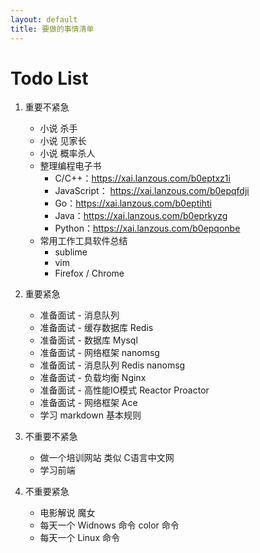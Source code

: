 ```yaml
---
layout: default
title: 要做的事情清单
---
```


# Todo List
1. 重要不紧急
	* 小说 杀手
	* 小说 见家长
	* 小说 概率杀人
	* 整理编程电子书
		- C/C++：https://xai.lanzous.com/b0eptxz1i
		- JavaScript： https://xai.lanzous.com/b0epqfdji
		- Go：https://xai.lanzous.com/b0eptihti
		- Java：https://xai.lanzous.com/b0eprkyzg
		- Python：https://xai.lanzous.com/b0epqonbe
	* 常用工作工具软件总结
		- sublime
		- vim
		- Firefox / Chrome

2. 重要紧急
	* 准备面试 - 消息队列
	* 准备面试 - 缓存数据库 Redis
	* 准备面试 - 数据库 Mysql
	* 准备面试 - 网络框架 nanomsg
	* 准备面试 - 消息队列 Redis nanomsg
	* 准备面试 - 负载均衡 Nginx
	* 准备面试 - 高性能IO模式 Reactor Proactor
	* 准备面试 - 网络框架 Ace
	* 学习 markdown 基本规则

3. 不重要不紧急
	* 做一个培训网站 类似 C语言中文网
	* 学习前端

4. 不重要紧急
	* 电影解说 魔女
	* 每天一个 Widnows 命令 color 命令
	* 每天一个 Linux 命令
